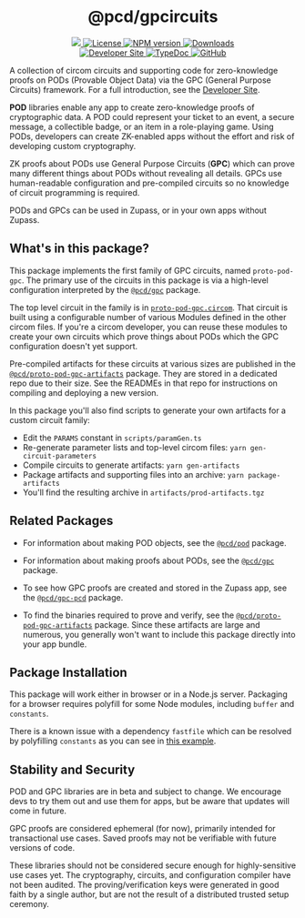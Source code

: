 <p align="center">
    <h1 align="center">
        @pcd/gpcircuits
    </h1>
</p>

<p align="center">
    <a href="https://github.com/proofcarryingdata">
        <img src="https://img.shields.io/badge/project-PCD-blue.svg?style=flat-square">
    </a>
    <a href="https://github.com/proofcarryingdata/zupass/blob/main/packages/lib/gpcircuits/LICENSE">
        <img alt="License" src="https://img.shields.io/badge/license-GPL--3.0-green.svg?style=flat-square">
    </a>
    <a href="https://www.npmjs.com/package/@pcd/gpcircuits">
        <img alt="NPM version" src="https://img.shields.io/npm/v/@pcd/pod-pcd?style=flat-square" />
    </a>
    <a href="https://npmjs.org/package/@pcd/gpcircuits">
        <img alt="Downloads" src="https://img.shields.io/npm/dm/@pcd/gpcircuits.svg?style=flat-square" />
    </a>
<br>
    <a href="https://pod.org/gpc/introduction">
        <img alt="Developer Site" src="https://img.shields.io/badge/Developer_Site-green.svg?style=flat-square">
    </a>
    <a href="https://docs.pcd.team/modules/_pcd_gpcircuits.html">
        <img alt="TypeDoc" src="https://img.shields.io/badge/TypeDoc-purple.svg?style=flat-square">
    </a>
    <a href="https://github.com/proofcarryingdata/zupass/tree/main/packages/lib/gpcircuits">
        <img alt="GitHub" src="https://img.shields.io/badge/GitHub-grey.svg?style=flat-square">
    </a>
</p>

A collection of circom circuits and supporting code for zero-knowledge proofs on
PODs (Provable Object Data) via the GPC (General Purpose Circuits) framework.
For a full introduction, see the
[Developer Site](https://pod.org/gpc/introduction).

**POD** libraries enable any app to create zero-knowledge proofs of cryptographic data. A POD could represent your ticket to an event, a secure
message, a collectible badge, or an item in a role-playing game. Using PODs,
developers can create ZK-enabled apps without the effort and risk of developing
custom cryptography.

ZK proofs about PODs use General Purpose Circuits (**GPC**) which can prove many
different things about PODs without revealing all details. GPCs use
human-readable configuration and pre-compiled circuits so no knowledge of
circuit programming is required.

PODs and GPCs can be used in Zupass, or in your own apps without Zupass.

## What's in this package?

This package implements the first family of GPC circuits, named `proto-pod-gpc`.
The primary use of the circuits in this package is via a high-level
configuration interpreted by the
[`@pcd/gpc`](https://github.com/proofcarryingdata/zupass/tree/main/packages/lib/gpc)
package.

The top level circuit in the family is in
[`proto-pod-gpc.circom`](https://github.com/proofcarryingdata/zupass/blob/main/packages/lib/gpcircuits/circuits/proto-pod-gpc.circom).
That circuit is built using a configurable number of various Modules defined
in the other circom files. If you're a circom developer, you can reuse these
modules to create your own circuits which prove things about PODs which the
GPC configuration doesn't yet support.

Pre-compiled artifacts for these circuits at various sizes are published in the
[`@pcd/proto-pod-gpc-artifacts`](https://github.com/proofcarryingdata/snark-artifacts/tree/pre-release/packages/proto-pod-gpc)
package. They are stored in a dedicated repo due to their size. See the READMEs
in that repo for instructions on compiling and deploying a new version.

In this package you'll also find scripts to generate your own artifacts for a
custom circuit family:

- Edit the `PARAMS` constant in `scripts/paramGen.ts`
- Re-generate parameter lists and top-level circom files: `yarn gen-circuit-parameters`
- Compile circuits to generate artifacts: `yarn gen-artifacts`
- Package artifacts and supporting files into an archive: `yarn package-artifacts`
- You'll find the resulting archive in `artifacts/prod-artifacts.tgz`

## Related Packages

- For information about making POD objects, see the
  [`@pcd/pod`](https://github.com/proofcarryingdata/zupass/tree/main/packages/lib/pod)
  package.

- For information about making proofs about PODs, see the
  [`@pcd/gpc`](https://github.com/proofcarryingdata/zupass/tree/main/packages/lib/gpc)
  package.

- To see how GPC proofs are created and stored in the Zupass app, see the
  [`@pcd/gpc-pcd`](https://github.com/proofcarryingdata/zupass/tree/main/packages/pcd/gpc-pcd)
  package.

- To find the binaries required to prove and verify, see the
  [`@pcd/proto-pod-gpc-artifacts`](https://github.com/proofcarryingdata/snark-artifacts/tree/pre-release/packages/proto-pod-gpc)
  package. Since these artifacts are large and numerous, you generally
  won't want to include this package directly into your app bundle.

## Package Installation

This package will work either in browser or in a Node.js server. Packaging for
a browser requires polyfill for some Node modules, including `buffer` and `constants`.

There is a known issue with a dependency `fastfile` which can be resolved by polyfilling `constants` as you can see in [this example](https://github.com/proofcarryingdata/zukyc/pull/3).

## Stability and Security

POD and GPC libraries are in beta and subject to change. We encourage devs to try them out and use them for apps, but be aware that updates will come in future.

GPC proofs are considered ephemeral (for now), primarily intended for
transactional use cases. Saved proofs may not be verifiable with future versions
of code.

These libraries should not be considered secure enough for highly-sensitive use cases yet. The cryptography, circuits, and configuration compiler have not been audited. The proving/verification keys were generated in good faith by a single author, but are not the result of a distributed trusted setup ceremony.
